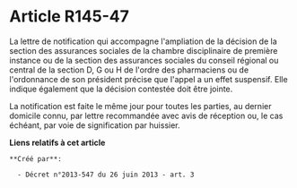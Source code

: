 # Article R145-47

La lettre de notification qui accompagne l'ampliation de la décision de la section des assurances sociales de la chambre
disciplinaire de première instance ou de la section des assurances sociales du conseil régional ou central de la section D, G
ou H de l'ordre des pharmaciens ou de l'ordonnance de son président précise que l'appel a un effet suspensif. Elle indique
également que la décision contestée doit être jointe. 

La notification est faite le même jour pour toutes les parties, au dernier domicile connu, par lettre recommandée avec avis
de réception ou, le cas échéant, par voie de signification par huissier.

**Liens relatifs à cet article**

	**Créé par**:

	  - Décret n°2013-547 du 26 juin 2013 - art. 3
